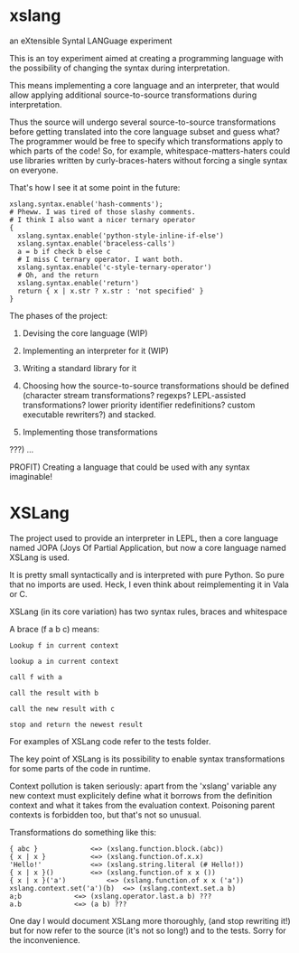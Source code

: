 xslang
======

an eXtensible Syntal LANGuage experiment

This is an toy experiment aimed at creating a programming language
with the possibility of changing the syntax during interpretation.

This means implementing a core language and an interpreter,
that would allow applying additional source-to-source transformations during interpretation.

Thus the source will undergo several source-to-source transformations
before getting translated into the core language subset and guess what?
The programmer would be free to specify which transformations apply to which parts of the code!
So, for example, whitespace-matters-haters could use libraries written by curly-braces-haters
without forcing a single syntax on everyone.

That's how I see it at some point in the future:

```
xslang.syntax.enable('hash-comments');
# Pheww. I was tired of those slashy comments.
# I think I also want a nicer ternary operator
{
  xslang.syntax.enable('python-style-inline-if-else')
  xslang.syntax.enable('braceless-calls')
  a = b if check b else c
  # I miss C ternary operator. I want both.
  xslang.syntax.enable('c-style-ternary-operator')
  # Oh, and the return
  xslang.syntax.enable('return')
  return { x | x.str ? x.str : 'not specified' }
}
```

The phases of the project:

1) Devising the core language (WIP)

2) Implementing an interpreter for it (WIP)

3) Writing a standard library for it

4) Choosing how the source-to-source transformations should be defined
(character stream transformations? regexps? LEPL-assisted transformations?
lower priority identifier redefinitions? custom executable rewriters?)
and stacked.

5) Implementing those transformations

???) ...

PROFIT) Creating a language that could be used with any syntax imaginable!

XSLang
======

The project used to provide an interpreter in LEPL,
then a core language named JOPA (Joys Of Partial Application,
but now a core language named XSLang is used.

It is pretty small syntactically and is interpreted with pure Python.
So pure that no imports are used.
Heck, I even think about reimplementing it in Vala or C.

XSLang (in its core variation) has two syntax rules, braces and whitespace

A brace (f a b c) means:

	Lookup f in current context

	lookup a in current context

	call f with a

	call the result with b

	call the new result with c

	stop and return the newest result

For examples of XSLang code refer to the tests folder.

The key point of XSLang is its possibility to enable syntax transformations for
some parts of the code in runtime.

Context pollution is taken seriously: apart from the 'xslang' variable
any new context must explicitely define what it borrows from the definition
context and what it takes from the evaluation context.
Poisoning parent contexts is forbidden too, but that's not so unusual.

Transformations do something like this:

```
{ abc }				<=>	(xslang.function.block.(abc))
{ x | x }			<=>	(xslang.function.of.x.x)
'Hello!'			<=>	(xslang.string.literal (# Hello!))
{ x | x }()			<=>	(xslang.function.of x x ())
{ x | x }('a')			<=>	(xslang.function.of x x ('a'))
xslang.context.set('a')(b)	<=>	(xslang.context.set.a b)
a;b				<=>	(xslang.operator.last.a b) ???
a.b				<=>	(a b) ???
```

One day I would document XSLang more thoroughly, (and stop rewriting it!)
but for now refer to the source (it's not so long!) and to the tests.
Sorry for the inconvenience.
